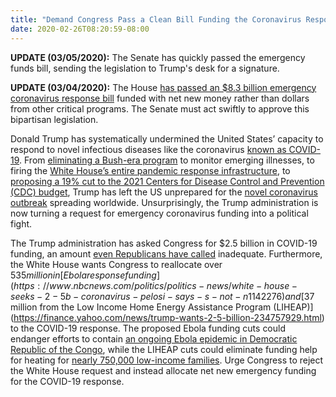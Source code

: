 ```yaml
---
title: "Demand Congress Pass a Clean Bill Funding the Coronavirus Response - Passed House and Senate"
date: 2020-02-26T08:20:59-08:00
---
```

**UPDATE (03/05/2020):** The Senate has quickly passed the emergency funds bill, sending the legislation to Trump's desk for a signature.

**UPDATE (03/04/2020):** The House [has passed an $8.3 billion emergency coronavirus response bill](https://www.washingtonpost.com/us-policy/2020/03/04/congress-coronavirus-emergency-spending/) funded with net new money rather than dollars from other critical programs. The Senate must act swiftly to approve this bipartisan legislation.

Donald Trump has systematically undermined the United States’ capacity to respond to novel infectious diseases like the coronavirus [known as COVID-19](https://www.cdc.gov/coronavirus/2019-ncov/about/index.html). From [eliminating a Bush-era program](https://www.vox.com/future-perfect/2019/10/29/20936921/usaid-predict-pandemic-preparedness) to monitor emerging illnesses, to firing the [White House’s entire pandemic response infrastructure](https://foreignpolicy.com/2020/01/31/coronavirus-china-trump-united-states-public-health-emergency-response/), to [proposing a 19% cut to the 2021 Centers for Disease Control and Prevention (CDC) budget](https://arstechnica.com/science/2020/02/amid-coronavirus-outbreak-trump-proposes-slashing-cdc-budget/), Trump has left the US unprepared for the [novel coronavirus outbreak](https://www.cnbc.com/2020/02/25/coronavirus-who-warns-virus-will-be-literally-knocking-at-the-door.html) spreading worldwide. Unsurprisingly, the Trump administration is now turning a request for emergency coronavirus funding into a political fight. 

The Trump administration has asked Congress for $2.5 billion in COVID-19 funding, an amount [even Republicans have called](https://thehill.com/policy/healthcare/484515-gop-senator-worries-trump-administration-is-lowballing-coronavirus-funding) inadequate. Furthermore, the White House wants Congress to reallocate over $535 million in [Ebola response funding](https://www.nbcnews.com/politics/politics-news/white-house-seeks-2-5b-coronavirus-pelosi-says-s-not-n1142276) and [$37 million from the Low Income Home Energy Assistance Program (LIHEAP)](https://finance.yahoo.com/news/trump-wants-2-5-billion-234757929.html) to the COVID-19 response. The proposed Ebola funding cuts could endanger efforts to contain [an ongoing Ebola epidemic in Democratic Republic of the Congo](https://www.voanews.com/africa/who-warns-it-running-out-money-tackle-ebola-epidemic-drc), while the LIHEAP cuts could eliminate funding help for heating for [nearly 750,000 low-income families](https://www.washingtonpost.com/opinions/2020/02/25/behind-our-sluggish-response-coronavirus-an-unnecessary-battle-over-funding/). Urge Congress to reject the White House request and instead allocate net new emergency funding for the COVID-19 response. 

